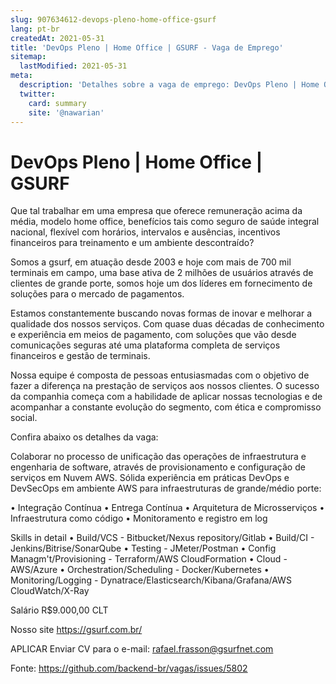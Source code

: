 ```yaml
---
slug: 907634612-devops-pleno-home-office-gsurf
lang: pt-br
createdAt: 2021-05-31
title: 'DevOps Pleno | Home Office | GSURF - Vaga de Emprego'
sitemap:
  lastModified: 2021-05-31
meta:
  description: 'Detalhes sobre a vaga de emprego: DevOps Pleno | Home Office | GSURF'
  twitter:
    card: summary
    site: '@nawarian'
---
```


# DevOps Pleno | Home Office | GSURF

Que tal trabalhar em uma empresa que oferece remuneração acima da média, modelo home office, benefícios tais como seguro de saúde integral nacional, flexível com horários, intervalos e ausências, incentivos financeiros para treinamento e um ambiente descontraído?

Somos a gsurf, em atuação desde 2003 e hoje com mais de 700 mil terminais em campo, uma base ativa de 2 milhões de usuários através de clientes de grande porte, somos hoje um dos líderes em fornecimento de soluções para o mercado de pagamentos.

Estamos constantemente buscando novas formas de inovar e melhorar a qualidade dos nossos serviços. Com quase duas décadas de conhecimento e experiência em meios de pagamento, com soluções que vão desde comunicações seguras até uma plataforma completa de serviços financeiros e gestão de terminais.

Nossa equipe é composta de pessoas entusiasmadas com o objetivo de fazer a diferença na prestação de serviços aos nossos clientes. O sucesso da companhia começa com a habilidade de aplicar nossas tecnologias e de acompanhar a constante evolução do segmento, com ética e compromisso social.

Confira abaixo os detalhes da vaga:

Colaborar no processo de unificação das operações de infraestrutura e engenharia de software,
através de provisionamento e configuração de serviços em Nuvem AWS.
Sólida experiência em práticas DevOps e DevSecOps em ambiente AWS para infraestruturas de
grande/médio porte:

• Integração Contínua
• Entrega Contínua
• Arquitetura de Microsserviços
• Infraestrutura como código
• Monitoramento e registro em log

Skills in detail
• Build/VCS - Bitbucket/Nexus repository/Gitlab
• Build/CI - Jenkins/Bitrise/SonarQube
• Testing - JMeter/Postman
• Config Managm't/Provisioning - Terraform/AWS CloudFormation
• Cloud - AWS/Azure
• Orchestration/Scheduling - Docker/Kubernetes
• Monitoring/Logging - Dynatrace/Elasticsearch/Kibana/Grafana/AWS CloudWatch/X-Ray

Salário
R$9.000,00 CLT

Nosso site
https://gsurf.com.br/

APLICAR 
Enviar CV para o e-mail: rafael.frasson@gsurfnet.com

Fonte: https://github.com/backend-br/vagas/issues/5802
